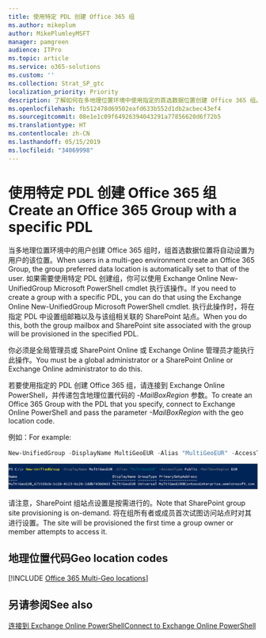 ```yaml
---
title: 使用特定 PDL 创建 Office 365 组
ms.author: mikeplum
author: MikePlumleyMSFT
manager: pamgreen
audience: ITPro
ms.topic: article
ms.service: o365-solutions
ms.custom: ''
ms.collection: Strat_SP_gtc
localization_priority: Priority
description: 了解如何在多地理位置环境中使用指定的首选数据位置创建 Office 365 组。
ms.openlocfilehash: fb512478d69502eafd633b552d1db2acbec43ef4
ms.sourcegitcommit: 08e1e1c09f64926394043291a77856620d6f72b5
ms.translationtype: HT
ms.contentlocale: zh-CN
ms.lasthandoff: 05/15/2019
ms.locfileid: "34069998"
---
```

# <a name="create-an-office-365-group-with-a-specific-pdl"></a><span data-ttu-id="f319f-103">使用特定 PDL 创建 Office 365 组</span><span class="sxs-lookup"><span data-stu-id="f319f-103">Create an Office 365 Group with a specific PDL</span></span>

<span data-ttu-id="f319f-104">当多地理位置环境中的用户创建 Office 365 组时，组首选数据位置将自动设置为用户的该位置。</span><span class="sxs-lookup"><span data-stu-id="f319f-104">When users in a multi-geo environment create an Office 365 Group, the group preferred data location is automatically set to that of the user.</span></span> <span data-ttu-id="f319f-105">如果需要使用特定 PDL 创建组，你可以使用 Exchange Online New-UnifiedGroup Microsoft PowerShell cmdlet 执行该操作。</span><span class="sxs-lookup"><span data-stu-id="f319f-105">If you need to create a group with a specific PDL, you can do that using the Exchange Online New-UnifiedGroup Microsoft PowerShell cmdlet.</span></span> <span data-ttu-id="f319f-106">执行此操作时，将在指定 PDL 中设置组邮箱以及与该组相关联的 SharePoint 站点。</span><span class="sxs-lookup"><span data-stu-id="f319f-106">When you do this, both the group mailbox and SharePoint site associated with the group will be provisioned in the specified PDL.</span></span>

<span data-ttu-id="f319f-107">你必须是全局管理员或 SharePoint Online 或 Exchange Online 管理员才能执行此操作。</span><span class="sxs-lookup"><span data-stu-id="f319f-107">You must be a global administrator or a SharePoint Online or Exchange Online administrator to do this.</span></span>

<span data-ttu-id="f319f-108">若要使用指定的 PDL 创建 Office 365 组，请连接到 Exchange Online PowerShell，并传递包含地理位置代码的 *-MailBoxRegion* 参数。</span><span class="sxs-lookup"><span data-stu-id="f319f-108">To create an Office 365 Group with the PDL that you specify, connect to Exchange Online PowerShell and pass the parameter *-MailBoxRegion* with the geo location code.</span></span>

<span data-ttu-id="f319f-109">例如：</span><span class="sxs-lookup"><span data-stu-id="f319f-109">For example:</span></span> 

```PowerShell
New-UnifiedGroup -DisplayName MultiGeoEUR -Alias "MultiGeoEUR" -AccessType Public -MailboxRegion EUR 
```

![New-UnifiedGroup PowerShell cmdlet 及语法的屏幕截图](media/multi-geo-new-group-with-pdl-powershell.png)

<span data-ttu-id="f319f-111">请注意，SharePoint 组站点设置是按需进行的。</span><span class="sxs-lookup"><span data-stu-id="f319f-111">Note that SharePoint group site provisioning is on-demand.</span></span> <span data-ttu-id="f319f-112">将在组所有者或成员首次试图访问站点时对其进行设置。</span><span class="sxs-lookup"><span data-stu-id="f319f-112">The site will be provisioned the first time a group owner or member attempts to access it.</span></span>

## <a name="geo-location-codes"></a><span data-ttu-id="f319f-113">地理位置代码</span><span class="sxs-lookup"><span data-stu-id="f319f-113">Geo location codes</span></span>

[!INCLUDE [Office 365 Multi-Geo locations](includes/office-365-multi-geo-locations.md)]

## <a name="see-also"></a><span data-ttu-id="f319f-114">另请参阅</span><span class="sxs-lookup"><span data-stu-id="f319f-114">See also</span></span>

[<span data-ttu-id="f319f-115">连接到 Exchange Online PowerShell</span><span class="sxs-lookup"><span data-stu-id="f319f-115">Connect to Exchange Online PowerShell</span></span>](https://docs.microsoft.com/powershell/exchange/exchange-online/connect-to-exchange-online-powershell/connect-to-exchange-online-powershell)